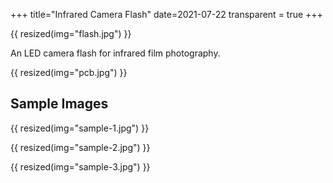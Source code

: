 +++
title="Infrared Camera Flash"
date=2021-07-22
transparent = true
+++

{{ resized(img="flash.jpg") }}

An LED camera flash for infrared film photography.

{{ resized(img="pcb.jpg") }}

## Sample Images

{{ resized(img="sample-1.jpg") }}

{{ resized(img="sample-2.jpg") }}

{{ resized(img="sample-3.jpg") }}
